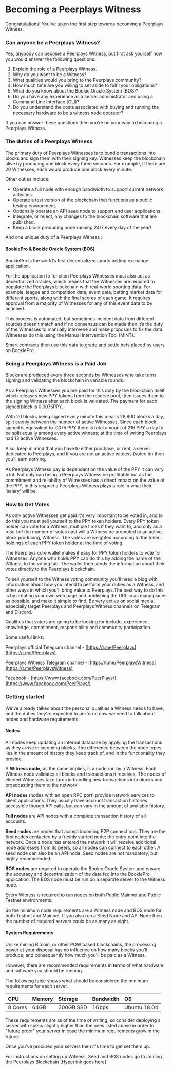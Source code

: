 # Becoming a Peerplays Witness

Congratulations! You’ve taken the first step towards becoming a Peerplays Witness.

### **Can anyone be a Peerplays Witness?**

Yes, anybody can become a Peerplays Witness, but first ask yourself how you would answer the following questions:

1. Explain the role of a Peerplays Witness. 
2. Why do you want to be a Witness?
3. What qualities would you bring to the Peerplays community?
4. How much time are you willing to set aside to fulfil your obligations?
5. What do you know about the Bookie Oracle System \(BOS\)?
6. Do you have any experience as a server administrator and using a Command Line Interface \(CLI\)?
7. Do you understand the costs associated with buying and running the necessary hardware to be a witness node operator?

If you can answer these questions then you’re on your way to becoming a Peerplays Witness.

### **The duties of a Peerplays Witness**

The primary duty of Peerplays Witnesses is to bundle transactions into blocks and sign them with their signing key. Witnesses keep the blockchain alive by producing one block every three seconds. For example, if there are 20 Witnesses, each would produce one block every minute.

Other duties include:

* Operate a full node with enough bandwidth to support current network activities. 
* Operate a test version of the blockchain that functions as a public testing environment.
* Optionally operate an API seed node to support end user applications.
* Integrate, or reject, any changes to the blockchain software that are published. 
* Keep a block producing node running 24/7 every day of the year!

And one unique duty of a Peerplays Witness :

#### BookiePro & Bookie Oracle System \(BOS\)

BookiePro is the world’s first decentralized sports betting exchange application. 

For the application to function Peerplays Witnesses must also act as decentralized oracles, which means that the Witnesses are required to populate the Peerplays blockchain with real-world sporting data. For example, league and competition data, event data, betting market data for different sports, along with the final scores of each game. It requires approval from a majority of Witnesses for any of this event data to be actioned. 

This process is automated, but sometimes incident data from different sources doesn’t match and if no consensus can be made then it’s the duty of the Witnesses to manually intervene and make proposals to fix the data. Witnesses do this using the Manual Intervention Tool \(MINT\).

Smart contracts then use this data to grade and settle bets placed by users on BookiePro.

### Being a Peerplays Witness is a Paid Job

Blocks are produced every three seconds by Witnesses who take turns signing and validating the blockchain in variable rounds.

As a Peerplays Witnesses you are paid for this duty by the blockchain itself which releases new PPY tokens from the reserve pool, then issues them to the signing Witness after each block is validated. The payment for each signed block is 0.0075PPY.

With 20 blocks being signed every minute this means 28,800 blocks a day, split evenly between the number of active Witnesses. Since each block signed is equivalent to .0075 PPY there is total amount of 216 PPY a day to be split equally among every active witness; at the time of writing Peerplays had 13 active Witnesses.

Also, keep in mind that you have to either purchase, or rent, a server dedicated to Peerplays, and if you are not an active witness \(voted in\) then you'll earn nothing.

As Peerplays Witness pay is dependant on the value of the PPY it can vary a lot. Not only can being a Peerplays Witness be profitable but as the commitment and reliability of Witnesses has a direct impact on the value of the PPY, in this respect a Peerplays Witness plays a role in what their 'salary' will be.

### How to Get Votes

As only active Witnesses get paid it's very important to be voted in, and to do this you must sell yourself to the PPY token holders. Every PPY token holder can vote for a Witness, multiple times if they want to, and only as a result of the number of votes cast will a Witness be promoted to an active, block producing, Witness. The votes are weighted according to the token holdings of each PPY token holder at the time of voting.

The Peerplays core wallet makes it easy for PPY token holders to vote for Witnesses. Anyone who holds PPY can do this by adding the name of the Witness to the voting tab. The wallet then sends the information about their votes directly to the Peerplays blockchain.

To sell yourself to the Witness voting community you'll need a blog with information about how you intend to perform your duties as a Witness, and other ways in which you'll bring value to Peerplays.The best way to do this is by creating your own web page and publishing the URL in as many places as possible, and make it simple to find. Be very active on social media, especially target Peerplays and Peerplays Witness channels on Telegram and Discord. 

Qualities that voters are going to be looking for include, experience, knowledge, commitment, responsibility and community participation.

Some useful links:

Peerplays official Telegram channel  - [https://t.me/Peerplays](https://t.me/Peerplays)

Peerplays Witness Telegram channel - [https://t.me/PeerplaysWitness](https://t.me/PeerplaysWitness)

Facebook - [https://www.facebook.com/PeerPlays/](https://www.facebook.com/PeerPlays/)

### **Getting started**

We've already talked about the personal qualities a Witness needs to have, and the duties they're expected to perform, now we need to talk about nodes and hardware requirements.

#### **Nodes**

All nodes keep updating an internal database by applying the transactions as they arrive in incoming blocks. The difference between the node types lies in the amount of history they keep track of, and in the functionality they provide.

A **Witness node,** as the name implies, is a node run by a Witness. Each Witness node validates all blocks and transactions it receives. The nodes of elected Witnesses take turns in bundling new transactions into blocks and broadcasting them to the network.

**API nodes** \(nodes with an open RPC port\) provide network services to client applications. They usually have account transaction histories accessible though API calls, but can vary in the amount of available history. 

**Full nodes** are API nodes with a complete transaction history of all accounts.

**Seed nodes** are nodes that accept incoming P2P connections. They are the first nodes contacted by a freshly started node; the entry point into the network. Once a node has entered the network it will receive additional node addresses from its peers, so all nodes can connect to each other. A seed node can also be an API node. Seed nodes are not mandatory, but highly recommended.

**BOS nodes** are required to operate the Bookie Oracle System and ensure the accuracy and decentralization of the data fed into the BookiePro application. The BOS node must be run on a separate server to the Witness node.

Every Witness is required to run nodes on both Public Mainnet and Public Testnet environments.

So the minimum node requirements are a Witness node and BOS node for both Testnet and Mainnet. If you also run a Seed Node and API Node then the number of required servers could be as many as eight.

#### **System Requirements**

Unlike mining Bitcoin, or other POW based blockchains, the processing power at your disposal has no influence on how many blocks you'll produce, and consequently how much you'll be paid as a Witness.

However, there are recommended requirements in terms of what hardware and software you should be running.

The following table shows what should be considered the minimum requirements for each server. 

| CPU | Memory | Storage | Bandwidth | OS |
| :--- | :--- | :--- | :--- | :--- |
| 8 Cores | 64GB | 300GB SSD | 1Gbps | Ubuntu 18.04 |

These requirements are as of the time of writing, so consider deploying a server with specs slightly higher than the ones listed above in order to "future proof" your server in case the minimum requirements grow in the future.

Once you've procured your servers then it's time to get set them up.

For instructions on setting up Witness, Seed and BOS nodes go to Joining the Peerplays Blockchain \[Hyperlink goes here\]

